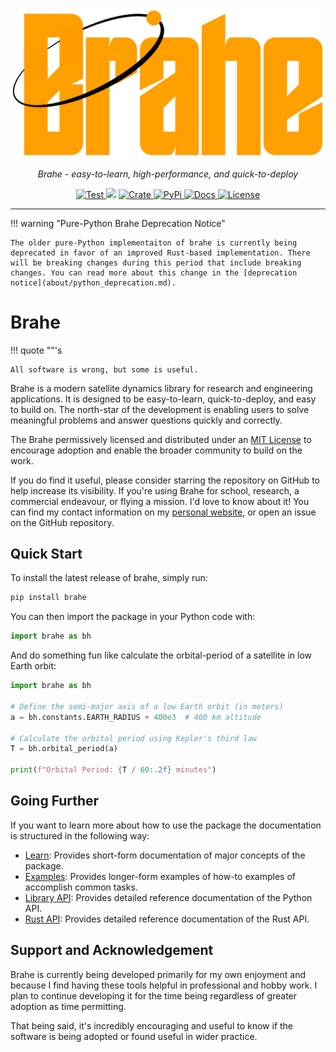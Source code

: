 <p align="center">
  <a href="https://github.com/duncaneddy/brahe/"><img src="https://raw.githubusercontent.com/duncaneddy/brahe/main/docs/assets/logo-gold.png" alt="Brahe"></a>
</p>
<p align="center">
    <em>Brahe - easy-to-learn, high-performance, and quick-to-deploy</em>
</p>
<p align="center">
<a href="https://github.com/duncaneddy/brahe/actions/workflows/commit.yml" target="_blank">
    <img src="https://github.com/duncaneddy/brahe/actions/workflows/commit.yml/badge.svg" alt="Test">
</a>
<a href="https://codecov.io/gh/duncaneddy/brahe">  
  <img src="https://codecov.io/gh/duncaneddy/brahe/graph/badge.svg?token=1JDXP549Q4"></a>
<a href="https://crates.io/crates/brahe" target="_blank">
    <img src="https://img.shields.io/crates/v/brahe.svg" alt="Crate">
</a>
<a href="https://pypi.org/project/brahe" target="_blank">
    <img src="https://img.shields.io/pypi/v/brahe?color=blue" alt="PyPi">
</a>
<a href="https://duncaneddy.github.io/brahe" target="_blank">
    <img src="https://img.shields.io/badge/docs-latest-blue.svg" alt="Docs">
</a>
<a href="https://github.com/duncaneddy/brahe/blob/main/LICENSE" target="_blank">
    <img src="https://img.shields.io/badge/License-MIT-green.svg", alt="License">
</a>
</p>

----

!!! warning "Pure-Python Brahe Deprecation Notice"
    
    The older pure-Python implementaiton of brahe is currently being deprecated in favor of an improved Rust-based implementation. There will be breaking changes during this period that include breaking changes. You can read more about this change in the [deprecation notice](about/python_deprecation.md).

# Brahe

!!! quote ""'s 

    All software is wrong, but some is useful.

Brahe is a modern satellite dynamics library for research and engineering
applications. It is designed to be easy-to-learn, quick-to-deploy, and easy to build on.
The north-star of the development is enabling users to solve meaningful problems
and answer questions quickly and correctly.

The Brahe permissively licensed and distributed under an [MIT License](https://github.com/duncaneddy/brahe/blob/main/LICENSE) to encourage adoption and enable the
broader community to build on the work.

If you do find it useful, please consider starring the repository on GitHub to help
increase its visibility. If you're using Brahe for school, research, a commercial endeavour, or flying a mission. I'd love to know about it!
You can find my contact information on my [personal website](https://duncaneddy.com), 
or open an issue on the GitHub repository.


## Quick Start

To install the latest release of brahe, simply run:

```bash
pip install brahe
```

You can then import the package in your Python code with:

```python
import brahe as bh
```

And do something fun like calculate the orbital-period of a satellite in low Earth orbit:

```python
import brahe as bh

# Define the semi-major axis of a low Earth orbit (in meters)
a = bh.constants.EARTH_RADIUS + 400e3  # 400 km altitude

# Calculate the orbital period using Kepler's third law
T = bh.orbital_period(a)

print(f"Orbital Period: {T / 60:.2f} minutes")
```

## Going Further

If you want to learn more about how to use the package the documentation is structured in the following way:

- [Learn](learn/index.md): Provides short-form documentation of major concepts of the package.
- [Examples](examples/index.md): Provides longer-form examples of how-to examples of accomplish common tasks.
- [Library API](library_api/index.md): Provides detailed reference documentation of the Python API.
- [Rust API](https://docs.rs/brahe): Provides detailed reference documentation of the Rust API.


## Support and Acknowledgement

Brahe is currently being developed primarily for my own enjoyment and
because I find having these tools helpful in professional and hobby work. I plan to
continue developing it for the time being regardless of greater adoption as time permitting.

That being said, it's incredibly encouraging and useful to know if the
software is being adopted or found useful in wider practice.
